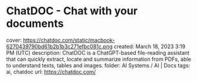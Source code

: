 # ChatDOC - Chat with your documents

cover: https://chatdoc.com/static/macbook-6270439790bd61b2b1b3c271efbc081c.png
created: March 18, 2023 3:19 PM (UTC)
description: ChatDOC is a ChatGPT-based file-reading assistant that can quickly extract, locate and summarize information from PDFs, able to understand texts, tables and images.
folder: AI Systems / AI | Docs
tags: ai, chatdoc
url: https://chatdoc.com/